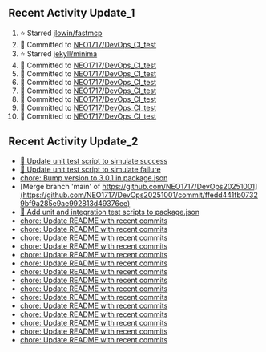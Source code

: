 
## Recent Activity Update_1
<!--START_SECTION:activity-->
1. ⭐ Starred [jlowin/fastmcp](https://github.com/jlowin/fastmcp)
2. 🚀 Committed to [NEO1717/DevOps_CI_test](https://github.com/NEO1717/DevOps_CI_test/commit/0841ad7d00dbe12af3bbb70b323a175f2dc3b7d3)
3. ⭐ Starred [jekyll/minima](https://github.com/jekyll/minima)
4. 🚀 Committed to [NEO1717/DevOps_CI_test](https://github.com/NEO1717/DevOps_CI_test/commit/6bac7458d982893d5c9cd4b3cfb3d9a6f43f7449)
5. 🚀 Committed to [NEO1717/DevOps_CI_test](https://github.com/NEO1717/DevOps_CI_test/commit/7d55d051ab06732919ba470c3b60bfc910e6d70c)
6. 🚀 Committed to [NEO1717/DevOps_CI_test](https://github.com/NEO1717/DevOps_CI_test/commit/945842ef6a80a46537e86fd3ccad5b418ef9466c)
7. 🚀 Committed to [NEO1717/DevOps_CI_test](https://github.com/NEO1717/DevOps_CI_test/commit/0afb5e0944f6354d1ffb9efc0dd3c5b6cbc54f05)
8. 🚀 Committed to [NEO1717/DevOps_CI_test](https://github.com/NEO1717/DevOps_CI_test/commit/9d08db554bb8d87ad8a82a00e6cc6e8065f1d26a)
9. 🚀 Committed to [NEO1717/DevOps_CI_test](https://github.com/NEO1717/DevOps_CI_test/commit/e6cb1f3924f3d29b91729a201c0d6bb53167ab35)
10. 🚀 Committed to [NEO1717/DevOps_CI_test](https://github.com/NEO1717/DevOps_CI_test/commit/1da6cfb4cb7dc0636583570bebda1a1a2e841d82)
<!--END_SECTION:activity-->



## Recent Activity Update_2
<!-- LATEST_COMMITS:START -->
- [🔧 Update unit test script to simulate success](https://github.com/NEO1717/DevOps20251001/commit/02eff6241141092a387e6bf43c84150190fc51b6)
- [🔧 Update unit test script to simulate failure](https://github.com/NEO1717/DevOps20251001/commit/b5d7a6ad182e9e73d4b217ec5476c50eed541cdb)
- [chore: Bump version to 3.0.1 in package.json](https://github.com/NEO1717/DevOps20251001/commit/228e08ee4a4b91f01d5db023c7058578a33e1952)
- [Merge branch &#39;main&#39; of https://github.com/NEO1717/DevOps20251001](https://github.com/NEO1717/DevOps20251001/commit/ffedd441fb07329bf9a285e9ae992813d49376ee)
- [🔧 Add unit and integration test scripts to package.json](https://github.com/NEO1717/DevOps20251001/commit/21b7d1f0e2e04e79475c9674b9a12f70a1da9e98)
- [chore: Update README with recent commits](https://github.com/NEO1717/DevOps20251001/commit/8dac3a746898b7255bab5978a8d04fcccc0cfab2)
- [chore: Update README with recent commits](https://github.com/NEO1717/DevOps20251001/commit/dd402973e59ae84388d070bc183dba3ebd7aea41)
- [chore: Update README with recent commits](https://github.com/NEO1717/DevOps20251001/commit/df22a4e073bffee5afcfdb40c413d65d5326ed88)
- [chore: Update README with recent commits](https://github.com/NEO1717/DevOps20251001/commit/09f8d12f61b0c1987ee9f9c90353335ab7b99d75)
- [chore: Update README with recent commits](https://github.com/NEO1717/DevOps20251001/commit/a00818d2203ffbf66bccbbf93e3fe8ace8c85bf5)
- [chore: Update README with recent commits](https://github.com/NEO1717/DevOps20251001/commit/593843ee59881b46e6e0029c8c932dd0296f3f7e)
- [chore: Update README with recent commits](https://github.com/NEO1717/DevOps20251001/commit/e704c882fb73adc192e8569c59c391060964c62e)
- [chore: Update README with recent commits](https://github.com/NEO1717/DevOps20251001/commit/2b1de143126f4180cc47dbc44c6b93d39f21bd48)
- [chore: Update README with recent commits](https://github.com/NEO1717/DevOps20251001/commit/a73f1eb8ad8954bf401c3a69d2bb9c718a4ffb38)
- [chore: Update README with recent commits](https://github.com/NEO1717/DevOps20251001/commit/a5b865702bc4a3f3d4ff9f8463408b4b4a8c0fdd)
- [chore: Update README with recent commits](https://github.com/NEO1717/DevOps20251001/commit/c3f8265931d096561c82fd89b425ae2e2cadf3ef)
- [chore: Update README with recent commits](https://github.com/NEO1717/DevOps20251001/commit/e1ba6a5000c31098a5c56fd7ccfdd59bf87d869e)
- [chore: Update README with recent commits](https://github.com/NEO1717/DevOps20251001/commit/ab74637c6f8ba76b852dacd6edb7c7239341f271)
- [chore: Update README with recent commits](https://github.com/NEO1717/DevOps20251001/commit/1505b3f22e19dcd022e792fb4402e7a2c8a83bd2)
- [chore: Update README with recent commits](https://github.com/NEO1717/DevOps20251001/commit/28599db514fd307d6f93509f9aad835a4d775d0e)
<!-- LATEST_COMMITS:END -->





